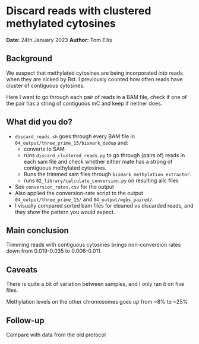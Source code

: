 # Discard reads with clustered methylated cytosines 

**Date:** 24th January 2023
**Author:** Tom Ellis

## Background
We suspect that methylated cytosines are being incorporated into reads when they
are nicked by Bst. I previously counted how often reads have cluster of 
contiguous cytosines.

Here I want to go through each pair of reads in a BAM file, check if one of the 
pair has a string of contiguous mC and keep if neither does.

## What did you do?
- `discard_reads.sh` goes through every BAM file in `04_output/three_prime_15/bismark_dedup`
    and:
    - converts to SAM
    - runs `discard_clustered_reads.py` to go through (pairs of) reads in each 
    sam file and check whether either mate has a strong of contiguous methylated
    cytosines.
    - Runs the trimmed sam files through `bismark_methylation_extractor`.
    - runs `02_library/calculate_conversion.py` on resulting allc files
- See `conversion_rates.csv` for the output
- Also applied the conversion-rate script to the output `04_output/three_prime_15/` and 
    `04_output/wgbs_paired/`.
- I visually compared sorted bam files for cleaned vs discarded reads, and they
    show the pattern you would expect.

## Main conclusion

Trimming reads with contiguous cytosines brings non-conversion rates down from
0.019-0.035 to 0.006-0.011.

## Caveats
There is quite a bit of variation between samples, and I only ran it on five files.

Methylation levels on the other chromosomes goes *up* from ~8% to ~25%

## Follow-up
Compare with data from the old protocol